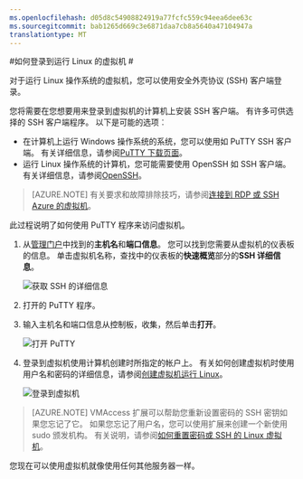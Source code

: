 ```yaml
---
ms.openlocfilehash: d05d8c54908824919a77fcfc559c94eea6dee63c
ms.sourcegitcommit: bab1265d669c3e6871daa7cb8a5640a47104947a
translationtype: MT
---
```

<properties
    pageTitle="登录到运行 Linux 在 Azure 中的虚拟机"
    description="了解如何登录到使用安全外壳协议 (SSH) 客户端运行 Linux Azure 的虚拟机。"
    services="virtual-machines"
    documentationCenter=""
    authors="squillace"
    manager="timlt"
    editor=""/>

<tags
    ms.service="virtual-machines"
    ms.workload="infrastructure-services"
    ms.tgt_pltfrm="vm-linux"
    ms.devlang="na"
    ms.topic="article"
    ms.date="08/25/2015"
    ms.author="rasquill"/>




#如何登录到运行 Linux 的虚拟机 #

对于运行 Linux 操作系统的虚拟机，您可以使用安全外壳协议 (SSH) 客户端登录。

您将需要在您想要用来登录到虚拟机的计算机上安装 SSH 客户端。 有许多可供选择的 SSH 客户端程序。 以下是可能的选项︰

- 在计算机上运行 Windows 操作系统的系统，您可以使用如 PuTTY SSH 客户端。 有关详细信息，请参阅[PuTTY 下载页面](http://www.chiark.greenend.org.uk/~sgtatham/putty/download.html)。
- 运行 Linux 操作系统的计算机，您可能需要使用 OpenSSH 如 SSH 客户端。 有关详细信息，请参阅[OpenSSH](http://www.openssh.org/)。

>[AZURE.NOTE] 有关要求和故障排除技巧，请参阅[连接到 RDP 或 SSH Azure 的虚拟机](http://go.microsoft.com/fwlink/p/?LinkId=398294)。

此过程说明了如何使用 PuTTY 程序来访问虚拟机。

1. 从[管理门户](http://manage.windowsazure.com)中找到的**主机名**和**端口信息**。 您可以找到您需要从虚拟机的仪表板的信息。 单击虚拟机名称，查找中的仪表板的**快速概览**部分的**SSH 详细信息**。

    ![获取 SSH 的详细信息](./media/virtual-machines-linux-how-to-log-on/sshdetails.png)

2. 打开的 PuTTY 程序。

3. 输入主机名和端口信息从控制板，收集，然后单击**打开**。

    ![打开 PuTTY](./media/virtual-machines-linux-how-to-log-on/putty.png)

4. 登录到虚拟机使用计算机创建时所指定的帐户上。 有关如何创建虚拟机时使用用户名和密码的详细信息，请参阅[创建虚拟机运行 Linux](virtual-machines-linux-tutorial.md)。

    ![登录到虚拟机](./media/virtual-machines-linux-how-to-log-on/sshlogin.png)

>[AZURE.NOTE] VMAccess 扩展可以帮助您重新设置密码的 SSH 密钥如果您忘记了它。 如果您忘记了用户名，您可以使用扩展来创建一个新使用 sudo 颁发机构。 有关说明，请参阅[如何重置密码或 SSH 的 Linux 虚拟机]。

您现在可以使用虚拟机就像使用任何其他服务器一样。

<!-- LINKS -->
[如何重置密码或 SSH 的 Linux 虚拟机]: http://go.microsoft.com/fwlink/p/?LinkId=512138
